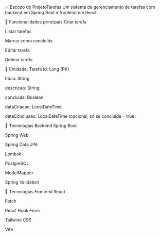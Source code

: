 ✅ Escopo do ProjetoTarefas
Um sistema de gerenciamento de tarefas com backend em Spring Boot e frontend em React.

📌 Funcionalidades principais
Criar tarefa

Listar tarefas

Marcar como concluída

Editar tarefa

Deletar tarefa

🧱 Entidade: Tarefa
id: Long (PK)

titulo: String

descricao: String

concluida: Boolean

dataCriacao: LocalDateTime

dataConclusao: LocalDateTime (opcional, só se concluida = true)

🧰 Tecnologias Backend
Spring Boot

Spring Web

Spring Data JPA

Lombok

PostgreSQL

ModelMapper

Spring Validation

🧰 Tecnologias Frontend
React

Fetch

React Hook Form

Tailwind CSS

Vite
